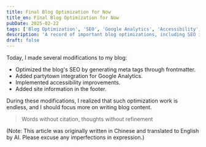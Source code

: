 ```yaml
---
title: Final Blog Optimization for Now
title_en: Final Blog Optimization for Now
pubDate: 2025-02-22
tags: ['Blog Optimization', 'SEO', 'Google Analytics', 'Accessibility', 'Web Development', 'partytown', 'Blog Writing']
description: 'A record of important blog optimizations, including SEO improvements, Google Analytics integration, and accessibility enhancements, while reflecting on the balance between continuous optimization and content creation.'
draft: false
---
```



Today, I made several modifications to my blog:
- Optimized the blog's SEO by generating meta tags through frontmatter.
- Added partytown integration for Google Analytics.
- Implemented accessibility improvements.
- Added site information in the footer.

During these modifications, I realized that such optimization work is endless, and I should focus more on writing blog content.

> Words without citation, thoughts without refinement

(Note: This article was originally written in Chinese and translated to English by AI. Please excuse any imperfections in expression.)